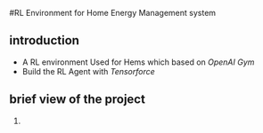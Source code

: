 #RL Environment for Home Energy Management system

## introduction

- A RL environment Used for Hems which based on *OpenAI Gym*
- Build the RL Agent with *Tensorforce*

## brief view of the project
1. 


 